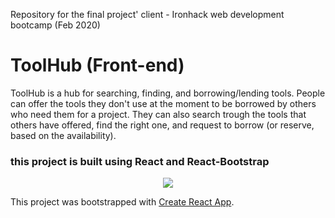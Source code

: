 Repository for the final project' client - Ironhack web development bootcamp (Feb 2020)



# ToolHub (Front-end)

ToolHub is a hub for searching, finding, and borrowing/lending tools. People can offer the tools they don't use at the moment to be borrowed by others who need them for a project. They can also search trough the tools that others have offered, find the right one, and request to borrow (or reserve, based on the availability). 

### this project is built using React and React-Bootstrap



<div style="display: flex; justify-content: center">
<img src="https://res.cloudinary.com/persia/image/upload/v1587234373/GitHub/ToolHub-intro_rv1gkm.png" />
</div>




This project was bootstrapped with [Create React App](https://github.com/facebook/create-react-app).
